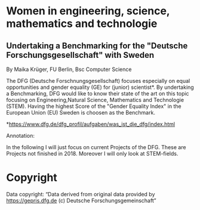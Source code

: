 # Women in engineering, science, mathematics and technologie 
## Undertaking a Benchmarking for the "Deutsche Forschungsgesellschaft" with Sweden

By Maika Krüger, FU Berlin, Bsc Computer Science

The DFG (Deutsche Forschnungsgesellschaft) focuses especially on equal opportunities and gender equality (GE) for (junior) scientist*. By undertaking a Benchmarking, DFG would like to know their state of the art on this topic focusing on Engineering,Natural Science, Mathematics and Technologie (STEM). Having the highest Score of the "Gender Equality Index" in the European Union (EU) Sweden is choosen as the Benchmark.

*https://www.dfg.de/dfg_profil/aufgaben/was_ist_die_dfg/index.html

Annotation:

In the following I will just focus on current Projects of the DFG. These are Projects not finished in 2018. Moreover I will only look at STEM-fields.

# Copyright
Data copyright: “Data derived from original data provided by https://gepris.dfg.de (c) Deutsche Forschungsgemeinschaft”
